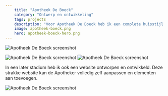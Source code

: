 ```yaml
---
    title: "Apotheek De Boeck"
    category: "Ontwerp en ontwikkeling"
    tags: projects
    description: "Voor Apotheek De Boeck heb ik een complete huisstijl ontworpen. Als apotheker heb je niet enkel een logo nodig maar ook grote raamstickers, visitekaartjes, doosjes etc."
    image: apotheek-boeck.png
    hero: apotheek-boeck-hero.png
---
```


![Apotheek De Boeck screenshot](../../images/projects/apotheek-boeck-screenshot1.png)

![Apotheek De Boeck screenshot](../../images/projects/apotheek-boeck-screenshot2.png)
![Apotheek De Boeck screenshot](../../images/projects/apotheek-boeck-screenshot3.png)

In een later stadium heb ik ook een website ontworpen en ontwikkeld. Deze strakke website kan de Apotheker volledig zelf aanpassen en elementen aan toevoegen.

![Apotheek De Boeck screenshot](../../images/projects/apotheek-boeck-screenshot4.png)